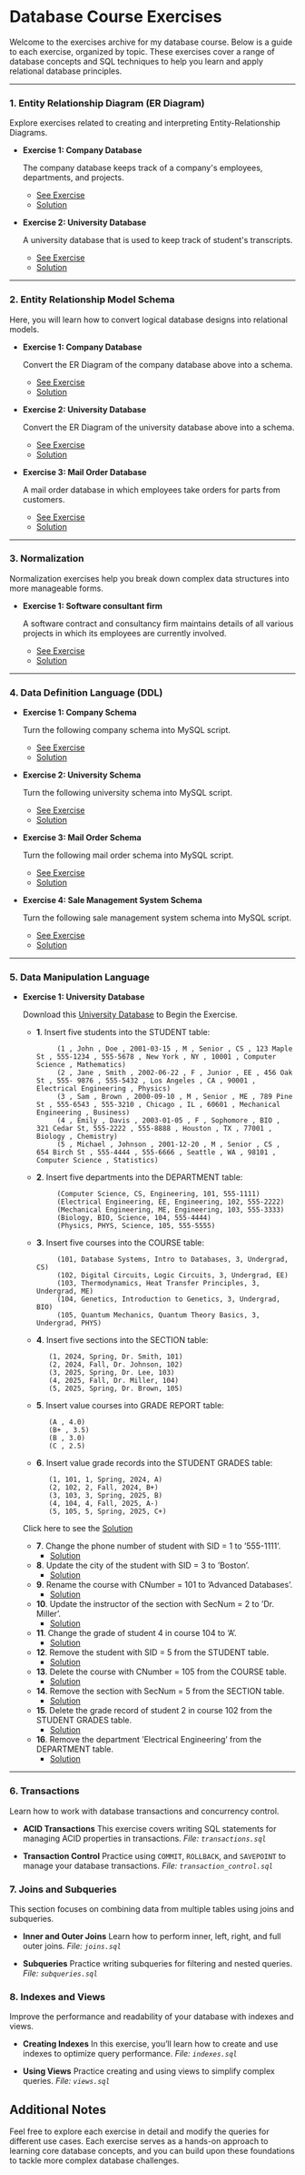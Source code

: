 # Database Course Exercises

Welcome to the exercises archive for my database course. Below is a guide to each exercise, organized by topic. These exercises cover a range of database concepts and SQL techniques to help you learn and apply relational database principles.

---

### 1. Entity Relationship Diagram (ER Diagram)

Explore exercises related to creating and interpreting Entity-Relationship Diagrams.

* **Exercise 1: Company Database**

  The company database keeps track of a company's employees, departments, and projects.
  * [See Exercise](Entity-Relationship-Model/Company-Database/image.png)
  * [Solution](Entity-Relationship-Model/Company-Database/erDiagram.png)

* **Exercise 2: University Database**

  A university database that is used to keep track of student's transcripts.
  * [See Exercise](Entity-Relationship-Model/University-Database/image.png)
  * [Solution](Entity-Relationship-Model/University-Database/erDiagram.png)

---

### 2. Entity Relationship Model Schema

Here, you will learn how to convert logical database designs into relational models.

* **Exercise 1: Company Database**

  Convert the ER Diagram of the company database above into a schema.
  * [See Exercise](Entity-Relationship-Model/Company-Database/image.png)
  * [Solution](Entity-Relationship-Schema/Company-Database/modelSchema.png)

* **Exercise 2: University Database**

  Convert the ER Diagram of the university database above into a schema.
  * [See Exercise](Entity-Relationship-Model/University-Database/image.png)
  * [Solution](Entity-Relationship-Schema/University-Database/modelSchema.png)

* **Exercise 3: Mail Order Database**

  A mail order database in which employees take orders for parts from customers.
  * [See Exercise](Entity-Relationship-Schema/Mail-Order-Database/image.png)
  * [Solution](Entity-Relationship-Schema/Mail-Order-Database/modelSchema.png)
 
---

### 3. Normalization

Normalization exercises help you break down complex data structures into more manageable forms.

* **Exercise 1: Software consultant firm**

  A software contract and consultancy firm maintains details of all various projects in which its employees are currently involved.
  * [See Exercise](Normalization/image.png)
  * [Solution](Normalization/Solution)

---

### 4. Data Definition Language (DDL)

* **Exercise 1: Company Schema**

  Turn the following company schema into MySQL script.
  * [See Exercise](Data-Definition-Language/Company-Schema/image.png)
  * [Solution](Data-Definition-Language/Company-Schema/solution.sql)

* **Exercise 2: University Schema**

  Turn the following university schema into MySQL script.
  * [See Exercise](Data-Definition-Language/University-Schema/image.png)
  * [Solution](Data-Definition-Language/University-Schema/solution.sql)

* **Exercise 3: Mail Order Schema**

  Turn the following mail order schema into MySQL script.
  * [See Exercise](Data-Definition-Language/Mail-Order-Schema/image.png)
  * [Solution](Data-Definition-Language/Mail-Order-Schema/solution.sql)

* **Exercise 4: Sale Management System Schema**

  Turn the following sale management system schema into MySQL script.
  * [See Exercise](Data-Definition-Language/Sale-Management-System-Schema/image.png)
  * [Solution](Data-Definition-Language/Sale-Management-System-Schema/solution.sql)

---

### 5. Data Manipulation Language

* **Exercise 1: University Database**
  
  Download this [University Database](Data-Manipulation-Language/universityDB.sql) to Begin the Exercise.
  * **1**. Insert five students into the STUDENT table:
    ```
         (1 , John , Doe , 2001-03-15 , M , Senior , CS , 123 Maple St , 555-1234 , 555-5678 , New York , NY , 10001 , Computer Science , Mathematics)
         (2 , Jane , Smith , 2002-06-22 , F , Junior , EE , 456 Oak St , 555- 9876 , 555-5432 , Los Angeles , CA , 90001 , Electrical Engineering , Physics) 
         (3 , Sam , Brown , 2000-09-10 , M , Senior , ME , 789 Pine St , 555-6543 , 555-3210 , Chicago , IL , 60601 , Mechanical Engineering , Business) 
         (4 , Emily , Davis , 2003-01-05 , F , Sophomore , BIO , 321 Cedar St, 555-2222 , 555-8888 , Houston , TX , 77001 , Biology , Chemistry) 
         (5 , Michael , Johnson , 2001-12-20 , M , Senior , CS , 654 Birch St , 555-4444 , 555-6666 , Seattle , WA , 98101 , Computer Science , Statistics)
  * **2**. Insert five departments into the DEPARTMENT table:
    ```
         (Computer Science, CS, Engineering, 101, 555-1111)
         (Electrical Engineering, EE, Engineering, 102, 555-2222) 
         (Mechanical Engineering, ME, Engineering, 103, 555-3333) 
         (Biology, BIO, Science, 104, 555-4444) 
         (Physics, PHYS, Science, 105, 555-5555) 
  * **3**. Insert five courses into the COURSE table:
    ```
         (101, Database Systems, Intro to Databases, 3, Undergrad, CS) 
         (102, Digital Circuits, Logic Circuits, 3, Undergrad, EE) 
         (103, Thermodynamics, Heat Transfer Principles, 3, Undergrad, ME) 
         (104, Genetics, Introduction to Genetics, 3, Undergrad, BIO) 
         (105, Quantum Mechanics, Quantum Theory Basics, 3, Undergrad, PHYS)
  * **4**. Insert five sections into the SECTION table:
    ```
       (1, 2024, Spring, Dr. Smith, 101) 
       (2, 2024, Fall, Dr. Johnson, 102) 
       (3, 2025, Spring, Dr. Lee, 103) 
       (4, 2025, Fall, Dr. Miller, 104) 
       (5, 2025, Spring, Dr. Brown, 105)
  * **5**. Insert value courses into GRADE REPORT table:
    ```
       (A , 4.0) 
       (B+ , 3.5) 
       (B , 3.0) 
       (C , 2.5)
  * **6**. Insert value grade records into the STUDENT GRADES table:
    ``` 
       (1, 101, 1, Spring, 2024, A)  
       (2, 102, 2, Fall, 2024, B+)  
       (3, 103, 3, Spring, 2025, B)  
       (4, 104, 4, Fall, 2025, A-)  
       (5, 105, 5, Spring, 2025, C+)
  Click here to see the [Solution](Data-Manipulation-Language/Solution/insertion.sql)
  * **7**. Change the phone number of student with SID = 1 to ’555-1111’.
    * [Solution](Data-Manipulation-Language/Solution/exercise7.sql)
  * **8**. Update the city of the student with SID = 3 to ’Boston’.
    * [Solution](Data-Manipulation-Language/Solution/exercise8.sql)
  * **9**. Rename the course with CNumber = 101 to ’Advanced Databases’.
    * [Solution](Data-Manipulation-Language/Solution/exercise9.sql)
  * **10**. Update the instructor of the section with SecNum = 2 to ’Dr. Miller’.
    * [Solution](Data-Manipulation-Language/Solution/exercise10.sql)
  * **11**. Change the grade of student 4 in course 104 to ’A’.
    * [Solution](Data-Manipulation-Language/Solution/exercise11.sql)
  * **12**. Remove the student with SID = 5 from the STUDENT table.
    * [Solution](Data-Manipulation-Language/Solution/exercise12.sql)
  * **13**. Delete the course with CNumber = 105 from the COURSE table.
    * [Solution](Data-Manipulation-Language/Solution/exercise13.sql)
  * **14**. Remove the section with SecNum = 5 from the SECTION table.
    * [Solution](Data-Manipulation-Language/Solution/exercise14.sql)
  * **15**. Delete the grade record of student 2 in course 102 from the STUDENT GRADES table.
    * [Solution](Data-Manipulation-Language/Solution/exercise15.sql) 
  * **16**. Remove the department ’Electrical Engineering’ from the DEPARTMENT table.
    * [Solution](Data-Manipulation-Language/Solution/exercise16.sql)

---

### 6. Transactions

Learn how to work with database transactions and concurrency control.

* **ACID Transactions**
  This exercise covers writing SQL statements for managing ACID properties in transactions.
  *File: `transactions.sql`*

* **Transaction Control**
  Practice using `COMMIT`, `ROLLBACK`, and `SAVEPOINT` to manage your database transactions.
  *File: `transaction_control.sql`*

### 7. Joins and Subqueries

This section focuses on combining data from multiple tables using joins and subqueries.

* **Inner and Outer Joins**
  Learn how to perform inner, left, right, and full outer joins.
  *File: `joins.sql`*

* **Subqueries**
  Practice writing subqueries for filtering and nested queries.
  *File: `subqueries.sql`*

### 8. Indexes and Views

Improve the performance and readability of your database with indexes and views.

* **Creating Indexes**
  In this exercise, you’ll learn how to create and use indexes to optimize query performance.
  *File: `indexes.sql`*

* **Using Views**
  Practice creating and using views to simplify complex queries.
  *File: `views.sql`*

## Additional Notes

Feel free to explore each exercise in detail and modify the queries for different use cases. Each exercise serves as a hands-on approach to learning core database concepts, and you can build upon these foundations to tackle more complex database challenges.

